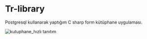 # Tr-library
Postgresql kullanarak yaptığım C sharp form kütüphane uygulaması.

![kutuphane_hızlı tanıtım](https://github.com/OkanBey11/Tr-library/assets/80157606/6520f234-9b00-41b4-90d9-7d31a0674107)
